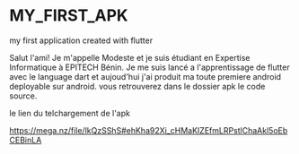 # MY_FIRST_APK
my first application created with flutter

Salut l'ami!
Je m'appelle Modeste et je suis étudiant en Expertise Informatique à EPITECH Bénin.
Je me suis lancé a l'apprentissage de flutter avec le language dart et aujoud'hui j'ai produit ma toute premiere android deployable sur android.
vous retrouverez dans le dossier apk le code source.

le lien du telchargement de l'apk

https://mega.nz/file/lkQzSShS#ehKha92Xi_cHMaKIZEfmLRPstlChaAkl5oEbCEBinLA